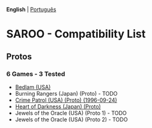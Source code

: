 **English** | [Português](pt-br.md)

# SAROO - Compatibility List

## Protos

### 6 Games - 3 Tested

- [Bedlam (USA)](../../Regions/Protos/USA/T-25407H45/01/README.md)
- Burning Rangers (Japan) (Proto) - TODO
- [Crime Patrol (USA) (Proto) (1996-09-24)](../../Regions/Protos/USA/T-11102H/01/README.md)
- [Heart of Darkness (Japan) (Proto)](../../Regions/Protos/Japan/999999999/README.md)
- Jewels of the Oracle (USA) (Proto 1) - TODO
- Jewels of the Oracle (USA) (Proto 2) - TODO
